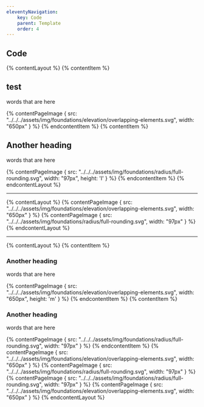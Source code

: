 ```yaml
---
eleventyNavigation:
    key: Code
    parent: Template
    order: 4
---
```


## Code

{% contentLayout %}
  {% contentItem %}
    <h2>test</h2>
    <p>words that are here</p>
    {% contentPageImage {
      src: "../../../assets/img/foundations/elevation/overlapping-elements.svg",
      width: "650px"
    } %}
  {% endcontentItem %}
  {% contentItem %}
    <h2>Another heading</h2>
    <p>words that are here</p>
    {% contentPageImage {
      src: "../../../assets/img/foundations/radius/full-rounding.svg",
      width: "97px",
      height: 'l'
    } %}
  {% endcontentItem %}
{% endcontentLayout %}

---

{% contentLayout %}
  {% contentPageImage {
    src: "../../../assets/img/foundations/elevation/overlapping-elements.svg",
    width: "650px"
  } %}
  {% contentPageImage {
    src: "../../../assets/img/foundations/radius/full-rounding.svg",
    width: "97px"
  } %}
{% endcontentLayout %}

---

{% contentLayout %}
  {% contentItem %}
    <h3>Another heading</h3>
    <p>words that are here</p>
    {% contentPageImage {
      src: "../../../assets/img/foundations/elevation/overlapping-elements.svg",
      width: "650px",
      height: 'm'
  } %}
  {% endcontentItem %}
  {% contentItem %}
    <h3>Another heading</h3>
    <p>words that are here</p>
    {% contentPageImage {
      src: "../../../assets/img/foundations/radius/full-rounding.svg",
      width: "97px"
    } %}
  {% endcontentItem %}
  {% contentPageImage {
    src: "../../../assets/img/foundations/elevation/overlapping-elements.svg",
    width: "650px"
  } %}
  {% contentPageImage {
    src: "../../../assets/img/foundations/radius/full-rounding.svg",
    width: "97px"
  } %}
  {% contentPageImage {
    src: "../../../assets/img/foundations/radius/full-rounding.svg",
    width: "97px"
  } %}
  {% contentPageImage {
    src: "../../../assets/img/foundations/elevation/overlapping-elements.svg",
    width: "650px"
  } %}
{% endcontentLayout %}

